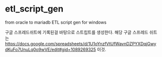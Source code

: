 # etl_script_gen
from oracle to mariadb ETL script gen for windows

구글 스프레드쉬트에 기록된걸 바탕으로 스트립트를 생성한다.
해당 구글 스프레드 쉬트는 https://docs.google.com/spreadsheets/d/1U1oYnzfVtUfWavnDZPYXDqjGwydKuFo7UnuLq0o9wVE/edit#gid=1089269325  이것.
